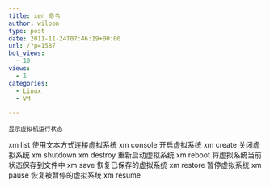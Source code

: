 ```yaml
---
title: xen 命令
author: wiloon
type: post
date: 2011-11-24T07:46:19+00:00
url: /?p=1587
bot_views:
  - 10
views:
  - 1
categories:
  - Linux
  - VM

---
```

  
    显示虚拟机运行状态
 xm list
 使用文本方式连接虚拟系统
 xm console
 开启虚拟系统
 xm create
 关闭虚拟系统
 xm shutdown
 xm destroy
 重新启动虚拟系统
 xm reboot
 将虚拟系统当前状态保存到文件中
 xm save
 恢复已保存的虚拟系统
 xm restore
 暂停虚拟系统
 xm pause
 恢复被暂停的虚拟系统
 xm resume
  

